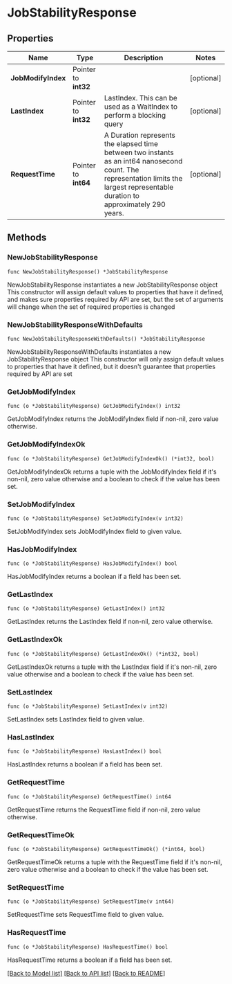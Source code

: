 # JobStabilityResponse

## Properties

Name | Type | Description | Notes
------------ | ------------- | ------------- | -------------
**JobModifyIndex** | Pointer to **int32** |  | [optional] 
**LastIndex** | Pointer to **int32** | LastIndex. This can be used as a WaitIndex to perform a blocking query | [optional] 
**RequestTime** | Pointer to **int64** | A Duration represents the elapsed time between two instants as an int64 nanosecond count. The representation limits the largest representable duration to approximately 290 years. | [optional] 

## Methods

### NewJobStabilityResponse

`func NewJobStabilityResponse() *JobStabilityResponse`

NewJobStabilityResponse instantiates a new JobStabilityResponse object
This constructor will assign default values to properties that have it defined,
and makes sure properties required by API are set, but the set of arguments
will change when the set of required properties is changed

### NewJobStabilityResponseWithDefaults

`func NewJobStabilityResponseWithDefaults() *JobStabilityResponse`

NewJobStabilityResponseWithDefaults instantiates a new JobStabilityResponse object
This constructor will only assign default values to properties that have it defined,
but it doesn't guarantee that properties required by API are set

### GetJobModifyIndex

`func (o *JobStabilityResponse) GetJobModifyIndex() int32`

GetJobModifyIndex returns the JobModifyIndex field if non-nil, zero value otherwise.

### GetJobModifyIndexOk

`func (o *JobStabilityResponse) GetJobModifyIndexOk() (*int32, bool)`

GetJobModifyIndexOk returns a tuple with the JobModifyIndex field if it's non-nil, zero value otherwise
and a boolean to check if the value has been set.

### SetJobModifyIndex

`func (o *JobStabilityResponse) SetJobModifyIndex(v int32)`

SetJobModifyIndex sets JobModifyIndex field to given value.

### HasJobModifyIndex

`func (o *JobStabilityResponse) HasJobModifyIndex() bool`

HasJobModifyIndex returns a boolean if a field has been set.

### GetLastIndex

`func (o *JobStabilityResponse) GetLastIndex() int32`

GetLastIndex returns the LastIndex field if non-nil, zero value otherwise.

### GetLastIndexOk

`func (o *JobStabilityResponse) GetLastIndexOk() (*int32, bool)`

GetLastIndexOk returns a tuple with the LastIndex field if it's non-nil, zero value otherwise
and a boolean to check if the value has been set.

### SetLastIndex

`func (o *JobStabilityResponse) SetLastIndex(v int32)`

SetLastIndex sets LastIndex field to given value.

### HasLastIndex

`func (o *JobStabilityResponse) HasLastIndex() bool`

HasLastIndex returns a boolean if a field has been set.

### GetRequestTime

`func (o *JobStabilityResponse) GetRequestTime() int64`

GetRequestTime returns the RequestTime field if non-nil, zero value otherwise.

### GetRequestTimeOk

`func (o *JobStabilityResponse) GetRequestTimeOk() (*int64, bool)`

GetRequestTimeOk returns a tuple with the RequestTime field if it's non-nil, zero value otherwise
and a boolean to check if the value has been set.

### SetRequestTime

`func (o *JobStabilityResponse) SetRequestTime(v int64)`

SetRequestTime sets RequestTime field to given value.

### HasRequestTime

`func (o *JobStabilityResponse) HasRequestTime() bool`

HasRequestTime returns a boolean if a field has been set.


[[Back to Model list]](../README.md#documentation-for-models) [[Back to API list]](../README.md#documentation-for-api-endpoints) [[Back to README]](../README.md)


